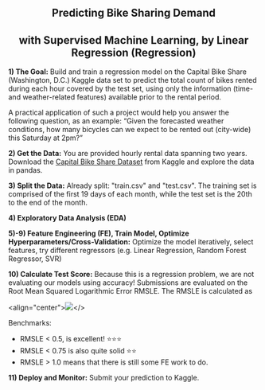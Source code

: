 <h2 align="center">Predicting Bike Sharing Demand 
    <h2 align="center">with Supervised Machine Learning, by Linear Regression (Regression)
</h2>

__1) The Goal:__ Build and train a regression model on the Capital Bike Share (Washington, D.C.) Kaggle data set to predict the total count of bikes rented during each hour covered by the test set, using only the information (time- and weather-related features) available prior to the rental period.   

A practical application of such a project would help you answer the following question, as an example: “Given the forecasted weather conditions, how many bicycles can we expect to be rented out (city-wide) this Saturday at 2pm?”

__2) Get the Data:__ You are provided hourly rental data spanning two years. Download the [Capital Bike Share Dataset](https://www.kaggle.com/c/bike-sharing-demand/data) from Kaggle and explore the data in pandas.   

__3) Split the Data:__ Already split: "train.csv" and "test.csv". The training set is comprised of the first 19 days of each month, while the test set is the 20th to the end of the month. 

__4) Exploratory Data Analysis (EDA)__

__5)-9) Feature Engineering (FE), Train Model, Optimize Hyperparameters/Cross-Validation:__ Optimize the model iteratively, select features, try different regressors (e.g. Linear Regression, Random Forest Regressor, SVR)

__10) Calculate Test Score:__ Because this is a regression problem, we are not evaluating our models using accuracy! Submissions are evaluated on the Root Mean Squared Logarithmic Error RMSLE. The RMSLE is calculated as

<align="center"><img src="https://render.githubusercontent.com/render/math?math=\sqrt{\frac{1}{n} \sum_{i=1}^n (\log(p_i + 1) - \log(a_i+1))^2 }"></>  

Benchmarks:  
- RMSLE < 0.5, is excellent! ⭐⭐⭐   
- RMSLE < 0.75 is also quite solid ⭐⭐   
- RMSLE > 1.0 means that there is still some FE work to do.  

__11) Deploy and Monitor:__ Submit your prediction to Kaggle.  
